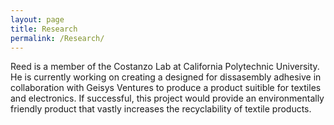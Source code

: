 ```yaml
---
layout: page
title: Research
permalink: /Research/
---
```


Reed is a member of the Costanzo Lab at California Polytechnic University. He is currently working on creating a designed for dissasembly adhesive in collaboration with Geisys Ventures to produce a product suitible for textiles and electronics. If successful, this project would provide an environmentally friendly product that vastly increases the recyclability of textile products.

